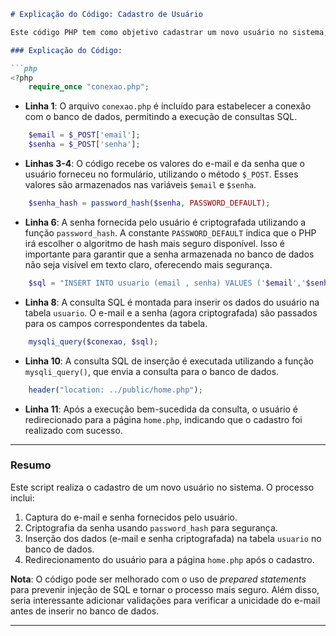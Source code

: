 ```markdown
# Explicação do Código: Cadastro de Usuário

Este código PHP tem como objetivo cadastrar um novo usuário no sistema, armazenando o e-mail e a senha de forma segura no banco de dados. A senha é armazenada de forma criptografada usando o `password_hash`, o que ajuda a proteger os dados dos usuários.

### Explicação do Código:

```php
<?php
    require_once "conexao.php";
```
- **Linha 1**: O arquivo `conexao.php` é incluído para estabelecer a conexão com o banco de dados, permitindo a execução de consultas SQL.

```php
    $email = $_POST['email'];        
    $senha = $_POST['senha'];
```
- **Linhas 3-4**: O código recebe os valores do e-mail e da senha que o usuário forneceu no formulário, utilizando o método `$_POST`. Esses valores são armazenados nas variáveis `$email` e `$senha`.

```php
    $senha_hash = password_hash($senha, PASSWORD_DEFAULT);
```
- **Linha 6**: A senha fornecida pelo usuário é criptografada utilizando a função `password_hash`. A constante `PASSWORD_DEFAULT` indica que o PHP irá escolher o algoritmo de hash mais seguro disponível. Isso é importante para garantir que a senha armazenada no banco de dados não seja visível em texto claro, oferecendo mais segurança.

```php
    $sql = "INSERT INTO usuario (email , senha) VALUES ('$email','$senha_hash')";
```
- **Linha 8**: A consulta SQL é montada para inserir os dados do usuário na tabela `usuario`. O e-mail e a senha (agora criptografada) são passados para os campos correspondentes da tabela.

```php
    mysqli_query($conexao, $sql);
```
- **Linha 10**: A consulta SQL de inserção é executada utilizando a função `mysqli_query()`, que envia a consulta para o banco de dados.

```php
    header("location: ../public/home.php");
```
- **Linha 11**: Após a execução bem-sucedida da consulta, o usuário é redirecionado para a página `home.php`, indicando que o cadastro foi realizado com sucesso.

---

### Resumo

Este script realiza o cadastro de um novo usuário no sistema. O processo inclui:
1. Captura do e-mail e senha fornecidos pelo usuário.
2. Criptografia da senha usando `password_hash` para segurança.
3. Inserção dos dados (e-mail e senha criptografada) na tabela `usuario` no banco de dados.
4. Redirecionamento do usuário para a página `home.php` após o cadastro.

**Nota**: O código pode ser melhorado com o uso de *prepared statements* para prevenir injeção de SQL e tornar o processo mais seguro. Além disso, seria interessante adicionar validações para verificar a unicidade do e-mail antes de inserir no banco de dados.

---